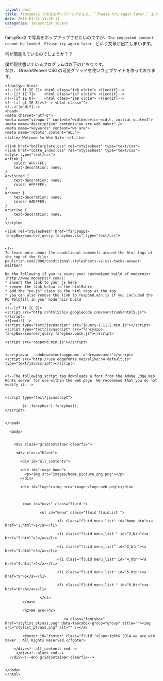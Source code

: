 ```yaml
---
layout: post
title: fancyBox2 で写真をポップアップすると、 `Please try again later.` エラーが表示される
date: 2015-01-21 11:39:11
categories: javascript jquery
---
```

<!-- {% raw %} -->
<p>fancyBox2 で写真をポップアップさせたいのですが、<code>The requested content cannot be loaded. Please try again later.</code> という文章が出てしまいます。</p>

<p>何が間違えているのでしょうか？？</p>

<p>僕が現状書いているプログラムは以下のとおりです。<br>
なお、 DreamWeaver CS6 の可変グリッドを使いウェブサイトを作っております。</p>

<pre><code>&lt;!doctype html&gt;
&lt;!--[if lt IE 7]&gt; &lt;html class="ie6 oldie"&gt; &lt;![endif]--&gt;
&lt;!--[if IE 7]&gt;    &lt;html class="ie7 oldie"&gt; &lt;![endif]--&gt;
&lt;!--[if IE 8]&gt;    &lt;html class="ie8 oldie"&gt; &lt;![endif]--&gt;
&lt;!--[if gt IE 8]&gt;&lt;!--&gt; &lt;html class=""&gt;
&lt;!--&lt;![endif]--&gt;
&lt;head&gt;
&lt;meta charset="utf-8"&gt;
&lt;meta name="viewport" content="width=device-width, initial-scale=1"&gt;
&lt;meta name="description" content="we are web maker" /&gt;
&lt;meta name="keywords" content="we are"&gt;
&lt;meta name="robots" content="ALL"&gt;
&lt;title&gt; Welcome to Web Site　&lt;/title&gt;

&lt;link href="boilerplate.css" rel="stylesheet" type="text/css"&gt;
&lt;link href="cotte_index.css" rel="stylesheet" type="text/css"&gt;
&lt;style type="text/css"&gt;
a:link {
    color: #FFFFFF;
    text-decoration: none;
}
a:visited {
    text-decoration: none;
    color: #FFFFFF;
}
a:hover {
    text-decoration: none;
    color: #ADFFE9;
}
a:active {
    text-decoration: none;
}
&lt;/style&gt;

&lt;link rel="stylesheet" href="fancyapps-fancyBox/source/jquery.fancybox.css" type="text/css"&gt;


&lt;!-- 
To learn more about the conditional comments around the html tags at the top of the file:
paulirish.com/2008/conditional-stylesheets-vs-css-hacks-answer-neither/

Do the following if you're using your customized build of modernizr (http://www.modernizr.com/):
* insert the link to your js here
* remove the link below to the html5shiv
* add the "no-js" class to the html tags at the top
* you can also remove the link to respond.min.js if you included the MQ Polyfill in your modernizr build 
--&gt;
&lt;!--[if lt IE 9]&gt;
&lt;script src="http://html5shiv.googlecode.com/svn/trunk/html5.js"&gt;&lt;/script&gt;
&lt;![endif]--&gt;
&lt;script type="text/javascript" src="jquery-1.11.2.min.js"&gt;&lt;/script&gt;
&lt;script type="text/javascript" src="fancyapps-fancyBox/source/jquery.fancybox.pack.js"&gt;&lt;/script&gt;

&lt;script src="respond.min.js"&gt;&lt;/script&gt;


&lt;script&gt;var __adobewebfontsappname__="dreamweaver"&lt;/script&gt;
&lt;script src="http://use.edgefonts.net/alike:n4:default.js" type="text/javascript"&gt;&lt;/script&gt;


&lt;!--The following script tag downloads a font from the Adobe Edge Web Fonts server for use within the web page. We recommend that you do not modify it.--&gt;


&lt;script type="text/javascript"&gt;

        $('.fancybox').fancybox();
&lt;/script&gt;


&lt;/head&gt;

  &lt;body&gt;


    &lt;div class="gridContainer clearfix"&gt;

     &lt;div class="blank"&gt;

       &lt;div id="all_contents"&gt;

       &lt;div id="image-home"&gt;
         &lt;p&gt;&lt;img src="images/home_picture_png.png"&gt;&lt;/p&gt;
       &lt;/div&gt;

       &lt;div id="logo"&gt;&lt;img src="images/logo-web.png"&gt;&lt;/div&gt;



        &lt;nav id="navi" class="fluid "&gt;

                &lt;ul id="menu" class="fluid fluidList "&gt;

                        &lt;li class="fluid menu_list" id="home_btn"&gt;&lt;a href="1.html"&gt;1&lt;/a&gt;&lt;/li&gt; 

                        &lt;li class="fluid menu_list " id="2_btn"&gt;&lt;a href="2.html"&gt;2&lt;/a&gt;&lt;/li&gt;

                        &lt;li class="fluid menu_list" id="3_btn"&gt;&lt;a href="3.html"&gt;3&lt;/a&gt;&lt;/li&gt;

                        &lt;li class="fluid menu_list" id="4_btn"&gt;&lt;a href="4.html"&gt;4&lt;/a&gt;&lt;/li&gt;

                        &lt;li class="fluid menu_list" id="5_btn"&gt;&lt;a href="5"&gt;5&lt;/a&gt;&lt;/li&gt;

                        &lt;li class="fluid menu_list " id="6_btn"&gt;&lt;a href="6"&gt;6&lt;/a&gt;&lt;/li&gt;

                &lt;/ul&gt;
        &lt;/nav&gt;

        &lt;h2&gt;We are&lt;/h2&gt;

                           &lt;a class="fancybox" href="stylist_pt/aa1.png" data-fancybox-group="group" title=""&gt;&lt;img src="stylist_pt/aa2.png" alt="" /&gt;&lt;/a&gt;

        &lt;footer id="footer" class="fluid "&gt;Copyright© 2014 we are web maker . All Rights Reserved.&lt;/footer&gt;

    &lt;/div&gt;&lt;!--all_contents end--&gt;
     &lt;/div&gt;&lt;!--blank end--&gt;
  &lt;/div&gt;&lt;!--end gridcontainer clearfix--&gt;


&lt;/body&gt;
&lt;/html&gt;
</code></pre>
<!-- {% endraw %} -->
